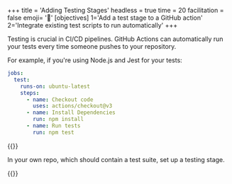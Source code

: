 +++
title = 'Adding Testing Stages'
headless = true
time = 20
facilitation = false
emoji= '🧩'
[objectives]
    1='Add a test stage to a GitHub action'
    2='Integrate existing test scripts to run automatically'
+++

Testing is crucial in CI/CD pipelines. GitHub Actions can automatically run your tests every time someone pushes to your repository.

For example, if you're using Node.js and Jest for your tests:

```yaml
jobs:
  test:
    runs-on: ubuntu-latest
    steps:
      - name: Checkout code
        uses: actions/checkout@v3
      - name: Install Dependencies
        run: npm install
      - name: Run tests
        run: npm test
```

{{<note type="activity" title="Try it yourself">}}

In your own repo, which should contain a test suite, set up a testing stage.

{{</note>}}
